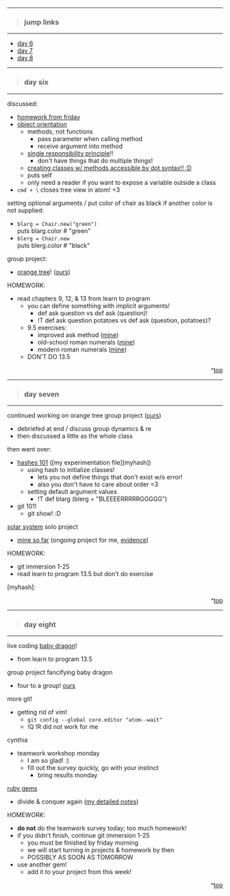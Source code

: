 - - -
> ### jump links ###
- - -

* [day 6](#day-six)
* [day 7](#day-seven)
* [day 8](#day-eight)

<!--
* [day 9](#day-nine)
* [day 10](#day-ten) -->

- - -
> ### day six ###
- - -

discussed:
* [homework from friday][d5]
* [object orientation][oori]
   * methods, not functions
      * pass parameter when calling method
      * receive argument into method
   * [single responsibility principle][srp]!!
      * don't have things that do multiple things!
   * [creating classes w/ methods accessible by dot syntax!! :D][ccls]
   * puts self
   * only need a reader if you want to expose a variable outside a class
* `cmd + \` closes tree view in atom! <3

setting optional arguments / put color of chair as black if another color is
not supplied:
* `blarg = Chair.new("green")`  
  puts blarg.color # "green"
* `blerg = Chair.new`  
  puts blerg.color # "black"

 group project:
 * [orange tree][orange]! ([ours][myorg])

 HOMEWORK:
 * read chapters 9, 12, & 13 from learn to program
    * you can define something with implicit arguments!
       * def ask question vs def ask (question)!
       * !T def ask question potatoes vs def ask (question, potatoes)?
    * 9.5 exercises:
        * improved ask method ([mine][myiam])
        * old-school roman numerals ([mine][myrno])
        * modern roman numerals ([mine][myrnm])
    * DON'T DO 13.5

[d5]: https://github.com/drvonnjerryxlii/ada/blob/master/class-notes/week01.md#day-five

[oori]: https://github.com/Ada-Developers-Academy/daily-curriculum/blob/master/topic_resources/object-orientation.md

[srp]: http://en.wikipedia.org/wiki/Single_responsibility_principle

[ccls]: https://github.com/drvonnjerryxlii/ada/blob/master/class-notes/week02-example-class-definition.rb

[orange]: https://github.com/Ada-Developers-Academy/daily-curriculum/blob/master/topic_resources/orange_tree.md

[myorg]: https://github.com/drvonnjerryxlii/ada/blob/master/class-projects/d006-orange-tree.rb

[myiam]: https://github.com/drvonnjerryxlii/ada/blob/master/learn-to-program/ex9.5-improved-ask-question.rb

[myrno]: https://github.com/drvonnjerryxlii/ada/blob/master/learn-to-program/ex9.5-roman-numberals-old.rb

[myrnm]: https://github.com/drvonnjerryxlii/ada/blob/master/learn-to-program/ex9.5-roman-numerals-modern.rb

<div align="right">^<a href="#jump-links">top</a></div>


- - -
> ### day seven ###
- - -

continued working on orange tree group project ([ours][myorg])
* debriefed at end / discuss group dynamics & re
* then discussed a little as the whole class

then went over:
* [hashes 101][hash] ([my experimentation file][myhash])
   * using hash to initialize classes!
      * lets you not define things that don't exist w/o error!
      * also you don't have to care about order <3
   * setting default argument values
      * !T def blarg (blerg = "BLEEEERRRRRGGGGG")
* git 101!
   * git show! :D

[solar system][sys] solo project
  * [mine so far][mysys] (ongoing project for me, [evidence][evid])

HOMEWORK:
  * git immersion 1-25
  * read learn to program 13.5 but don't do exercise


[hash]: https://github.com/Ada-Developers-Academy/daily-curriculum/blob/master/topic_resources/hash.md

[myhash]:

[sys]: https://github.com/Ada-Developers-Academy/daily-curriculum/blob/master/topic_resources/solar-system.md

[mysys]: https://github.com/drvonnjerryxlii/ada/blob/master/class-projects/d007-solar-system.rb

[evid]: http://drvonnjerryxlii.github.io/solarSystem

<div align="right">^<a href="#jump-links">top</a></div>


- - -
> ### day eight ###
- - -

live coding [baby dragon][baby]!
   * from learn to program 13.5

group project fancifying baby dragon
   * four to a group! [ours][ourbaby]

more git!
* getting rid of vim!
   * `git config --global core.editor "atom--wait"`
   * !Q !R did not work for me

cynthia
* teamwork workshop monday
   * I am so glad! :)
   * fill out the survey quickly, go with your instinct
      * bring results monday

[ruby gems][rgem]
* divide & conquer again ([my detailed notes][gemsnt])


<!--
* local branching
* merging branches
* pushing branches
* forking repositories
* pull requests
* merge conflicts
-->

HOMEWORK:
* __do not__ do the teamwork survey today; too much homework!
* if you didn't finish, continue git immersion 1-25
   * you must be finished by friday morning
   * we will start turning in projects & homework by then
   * POSSIBLY AS SOON AS TOMORROW
* use another gem!
   * add it to your project from this week!

[baby]: https://github.com/Ada-Developers-Academy/daily-curriculum/blob/master/topic_resources/baby_dragon_fancify.md

[ourbaby]: https://github.com/drvonnjerryxlii/ada/blob/master/learn-to-program/ex13.5-baby-dragon.rb

[rgem]: https://github.com/Ada-Developers-Academy/daily-curriculum/blob/master/topic_resources/introducing-gems.md

[gemsnt]:  https://github.com/drvonnjerryxlii/ada/blob/master/class-notes/detailed-notes/ex13.5-baby-dragon.rb

<div align="right">^<a href="#jump-links">top</a></div>


<!--
- - -
> ### day nine ###
- - -


<div align="right">^<a href="#jump-links">top</a></div>


- - -
> ### day ten ###
- - -


<div align="right">^<a href="#jump-links">top</a></div>
-->
